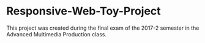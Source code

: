 # Responsive-Web-Toy-Project
This project was created during the final exam of the 2017-2 semester in the Advanced Multimedia Production class.

